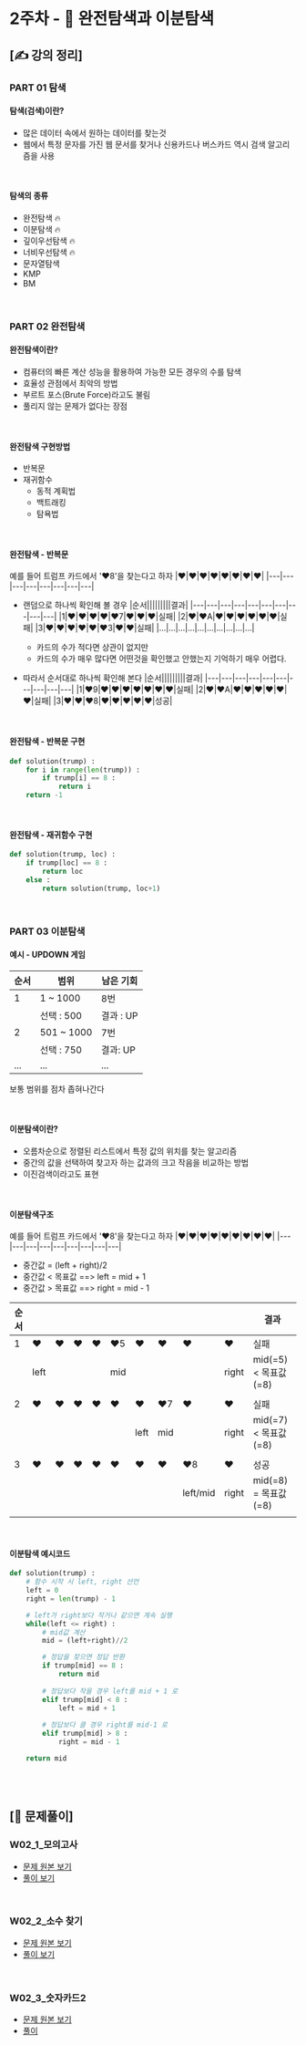 # 2주차 - 🔎 완전탐색과 이분탐색

## [✍ 강의 정리]

### PART 01 탐색

#### 탐색(검색)이란?
- 많은 데이터 속에서 원하는 데이터를 찾는것
- 웹에서 특정 문자를 가진 웹 문서를 찾거나 신용카드나 버스카드 역시 검색 알고리즘을 사용

<br/>

#### 탐색의 종류
- 완전탐색 🔥
- 이분탐색 🔥
- 깊이우선탐색 🔥
- 너비우선탐색 🔥
- 문자열탐색
- KMP
- BM

<br/>

### PART 02 완전탐색

#### 완전탐색이란?
- 컴퓨터의 빠른 계산 성능을 활용하여 가능한 모든 경우의 수를 탐색
- 효율성 관점에서 최악의 방법
- 부르트 포스(Brute Force)라고도 불림
- 풀리지 않는 문제가 없다는 장점

<br/>

#### 완전탐색 구현방법
- 반복문
- 재귀함수
	- 동적 계획법
	- 백트래킹
	- 탐욕법

<br/>

#### 완전탐색 - 반복문
예를 들어 트럼프 카드에서 '❤️8'을 찾는다고 하자
|❤️|❤️|❤️|❤️|❤️|❤️|❤️|❤️|
|---|---|---|---|---|---|---|---|

- 랜덤으로 하나씩 확인해 볼 경우 
    |순서|||||||||결과|
    |---|---|---|---|---|---|---|---|---|---|
    |1|❤️|❤️|❤️|❤️|❤️7|❤️|❤️|❤️|실패|
    |2|❤️|❤️A|❤️|❤️|❤️|❤️|❤️|❤️|실패|
    |3|❤️|❤️|❤️|❤️|❤️|❤️3|❤️|❤️|실패|
    |...|...|...|...|...|...|...|...|...|...|
	- 카드의 수가 적다면 상관이 없지만
	- 카드의 수가 매우 많다면 어떤것을 확인했고 안했는지 기억하기 매우 어렵다.

- 따라서 순서대로 하나씩 확인해 본다
    |순서|||||||||결과|
    |---|---|---|---|---|---|---|---|---|---|
    |1|❤️9|❤️|❤️|❤️|❤️|❤️|❤️|❤️|실패|
    |2|❤️|❤️A|❤️|❤️|❤️|❤️|❤️|❤️|실패|
    |3|❤️|❤️|❤️8|❤️|❤️|❤️|❤️|❤️|성공|

<br/>

#### 완전탐색 - 반복문 구현
```python
def solution(trump) :
	for i in range(len(trump)) :
		if trump[i] == 8 :
			return i
	return -1
```

<br/>

#### 완전탐색 - 재귀함수 구현
```python
def solution(trump, loc) :
	if trump[loc] == 8 :
		return loc
	else :
		return solution(trump, loc+1)
```

<br/>

### PART 03 이분탐색

#### 예시 - UPDOWN 게임
|순서|범위|남은 기회|
|---|---|---|
|1|1 ~ 1000|8번|
||선택 : 500|결과 : UP|
|2|501 ~ 1000|7번|
||선택 : 750|결과: UP|
|...|...|...|

보통 범위를 점차 좁혀나간다

<br/>

#### 이분탐색이란?
- 오름차순으로 정렬된 리스트에서 특정 값의 위치를 찾는 알고리즘
- 중간의 값을 선택하여 찾고자 하는 값과의 크고 작음을 비교하는 방법
- 이진검색이라고도 표현

<br/>

#### 이분탐색구조
예를 들어 트럼프 카드에서 '❤️8'을 찾는다고 하자
|❤️|❤️|❤️|❤️|❤️|❤️|❤️|❤️|❤️|
|---|---|---|---|---|---|---|---|---|

- 중간값 = (left + right)/2
- 중간값 < 목표값  ==>  left = mid + 1
- 중간값 > 목표값  ==>  right = mid - 1

|순서||||||||||결과|
|---|---|---|---|---|---|---|---|---|---|---|
|1|❤️|❤️|❤️|❤️|❤️5|❤️|❤️|❤️|❤️|실패|
||left||||mid||||right|mid(=5) < 목표값(=8)|
|||||||||||
|2|❤️|❤️|❤️|❤️|❤️|❤️|❤️7|❤️|❤️|실패|
|||||||left|mid||right|mid(=7) < 목표값(=8)|
|||||||||||
|3|❤️|❤️|❤️|❤️|❤️|❤️|❤️|❤️8|❤️|성공|
|||||||||left/mid|right|mid(=8) = 목표값(=8)|
||||||||||||

<br/>

#### 이분탐색 예시코드
```python
def solution(trump) :
    # 함수 시작 시 left, right 선언
	left = 0
    right = len(trump) - 1

    # left가 right보다 작거나 같으면 계속 실행
    while(left <= right) :
        # mid값 계산
        mid = (left+right)//2

        # 정답을 찾으면 정답 반환
        if trump[mid] == 8 :
            return mid
        
        # 정답보다 작을 경우 left를 mid + 1 로
        elif trump[mid] < 8 :
            left = mid + 1
        
        # 정답보다 클 경우 right를 mid-1 로
        elif trump[mid] > 8 :
            right = mid - 1

    return mid
```

<br/><br/>

## [🥇 문제풀이]

### W02_1_모의고사
- [문제 원본 보기](https://programmers.co.kr/learn/courses/30/lessons/42840)
- [풀이 보기](./../code/practice/prc_w02_1_모의고사.py)

<br/>

### W02_2_소수 찾기
- [문제 원본 보기](https://programmers.co.kr/learn/courses/30/lessons/42839)
- [풀이 보기](./../code/practice/prc_w02_2_소수찾기.py)

<br/>

### W02_3_숫자카드2
- [문제 원본 보기](https://www.acmicpc.net/problem/10816)
- [풀이](./../code/practice/prc_w02_3_숫자카드2.py)
